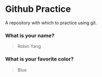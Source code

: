 # Github Practice

A repository with which to practice using git.

### What is your name?

> Robin Yang


### What is your favorite color?

> Blue

